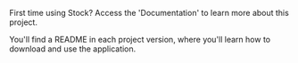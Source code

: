 First time using Stock? Access the 'Documentation' to learn more about this project.

You'll find a README in each project version, where you'll learn how to download and use the application.
